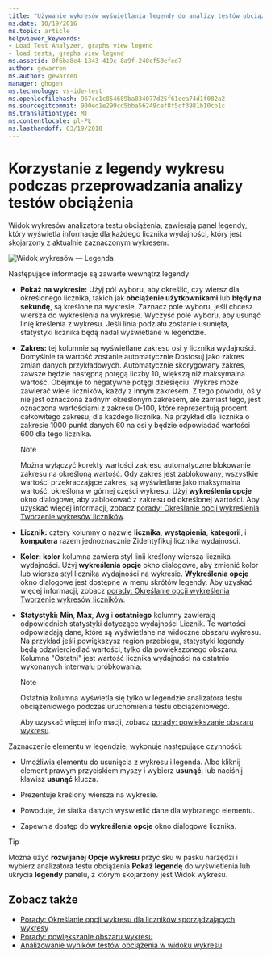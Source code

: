 ```yaml
---
title: "Używanie wykresów wyświetlania legendy do analizy testów obciążenia w programie Visual Studio | Dokumentacja firmy Microsoft"
ms.date: 10/19/2016
ms.topic: article
helpviewer_keywords:
- Load Test Analyzer, graphs view legend
- load tests, graphs view legend
ms.assetid: 0f6ba8e4-1343-419c-8a9f-240cf50efed7
author: gewarren
ms.author: gewarren
manager: ghogen
ms.technology: vs-ide-test
ms.openlocfilehash: 967cc1c854689ba034077d25f61cea74d1f082a2
ms.sourcegitcommit: 900ed1e299cd5bba56249cef8f5cf3981b10cb1c
ms.translationtype: MT
ms.contentlocale: pl-PL
ms.lasthandoff: 03/19/2018
---
```

# <a name="using-the-graphs-view-legend-to-analyze-load-tests"></a>Korzystanie z legendy wykresu podczas przeprowadzania analizy testów obciążenia

Widok wykresów analizatora testu obciążenia, zawierają panel legendy, który wyświetla informacje dla każdego licznika wydajności, który jest skojarzony z aktualnie zaznaczonym wykresem.

![Widok wykresów — Legenda](../test/media/load_viewlegend.png "Load_ViewLegend")

Następujące informacje są zawarte wewnątrz legendy:

-   **Pokaż na wykresie:** Użyj pól wyboru, aby określić, czy wiersz dla określonego licznika, takich jak **obciążenie użytkownikami** lub **błędy na sekundę**, są kreślone na wykresie. Zaznacz pole wyboru, jeśli chcesz wiersza do wykreślenia na wykresie. Wyczyść pole wyboru, aby usunąć linię kreślenia z wykresu. Jeśli linia podziału zostanie usunięta, statystyki licznika będą nadal wyświetlane w legendzie.

-   **Zakres:** tej kolumnie są wyświetlane zakresu osi y licznika wydajności. Domyślnie ta wartość zostanie automatycznie Dostosuj jako zakres zmian danych przykładowych. Automatycznie skorygowany zakres, zawsze będzie następną potęgą liczby 10, większą niż maksymalna wartość. Obejmuje to negatywne potęgi dziesięciu. Wykres może zawierać wiele liczników, każdy z innym zakresem. Z tego powodu, oś y nie jest oznaczona żadnym określonym zakresem, ale zamiast tego, jest oznaczona wartościami z zakresu 0-100, które reprezentują procent całkowitego zakresu, dla każdego licznika. Na przykład dla licznika o zakresie 1000 punkt danych 60 na osi y będzie odpowiadać wartości 600 dla tego licznika.

    > [!NOTE]
    > Można wyłączyć korekty wartości zakresu automatyczne blokowanie zakresu na określoną wartość. Gdy zakres jest zablokowany, wszystkie wartości przekraczające zakres, są wyświetlane jako maksymalna wartość, określona w górnej części wykresu. Użyj **wykreślenia opcje** okno dialogowe, aby zablokować z zakresu od określonej wartości. Aby uzyskać więcej informacji, zobacz [porady: Określanie opcji wykreślenia Tworzenie wykresów liczników](../test/how-to-specify-plot-options-for-graphing-counters.md).

-   **Licznik:** cztery kolumny o nazwie **licznika**, **wystąpienia**, **kategorii**, i **komputera** razem jednoznacznie Zidentyfikuj licznika wydajności.

-   **Kolor:** **kolor** kolumna zawiera styl linii kreślony wiersza licznika wydajności. Użyj **wykreślenia opcje** okno dialogowe, aby zmienić kolor lub wiersza styl licznika wydajności na wykresie. **Wykreślenia opcje** okno dialogowe jest dostępne w menu skrótów legendy. Aby uzyskać więcej informacji, zobacz [porady: Określanie opcji wykreślenia Tworzenie wykresów liczników](../test/how-to-specify-plot-options-for-graphing-counters.md).

-   **Statystyki:** **Min**, **Max**, **Avg** i **ostatniego** kolumny zawierają odpowiednich statystyki dotyczące wydajności Licznik. Te wartości odpowiadają dane, które są wyświetlane na widoczne obszaru wykresu. Na przykład jeśli powiększysz region przebiegu, statystyki legendy będą odzwierciedlać wartości, tylko dla powiększonego obszaru. Kolumna "Ostatni" jest wartość licznika wydajności na ostatnio wykonanych interwału próbkowania.

    > [!NOTE]
    > Ostatnia kolumna wyświetla się tylko w legendzie analizatora testu obciążeniowego podczas uruchomienia testu obciążeniowego.

     Aby uzyskać więcej informacji, zobacz [porady: powiększanie obszaru wykresu](../test/how-to-zoom-in-on-a-region-of-the-graph-in-load-test-results.md).

Zaznaczenie elementu w legendzie, wykonuje następujące czynności:

-   Umożliwia elementu do usunięcia z wykresu i legenda. Albo kliknij element prawym przyciskiem myszy i wybierz **usunąć**, lub naciśnij klawisz **usunąć** klucza.

-   Prezentuje kreślony wiersza na wykresie.

-   Powoduje, że siatka danych wyświetlić dane dla wybranego elementu.

-   Zapewnia dostęp do **wykreślenia opcje** okno dialogowe licznika.

> [!TIP]
> Można użyć **rozwijanej Opcje wykresu** przycisku w pasku narzędzi i wybierz analizatora testu obciążenia **Pokaż legendę** do wyświetlenia lub ukrycia **legendy** panelu, z którym skojarzony jest Widok wykresu.

## <a name="see-also"></a>Zobacz także

- [Porady: Określanie opcji wykresu dla liczników sporządzających wykresy](../test/how-to-specify-plot-options-for-graphing-counters.md)
- [Porady: powiększanie obszaru wykresu](../test/how-to-zoom-in-on-a-region-of-the-graph-in-load-test-results.md)
- [Analizowanie wyników testów obciążenia w widoku wykresu](../test/analyze-load-test-results-in-the-graphs-view.md)
